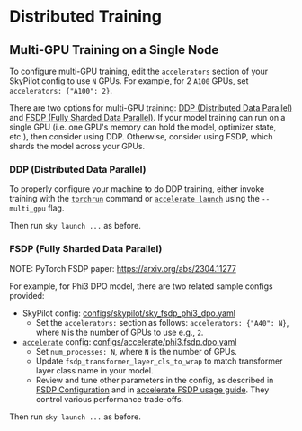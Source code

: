 # Distributed Training

## Multi-GPU Training on a Single Node

To configure multi-GPU training, edit the `accelerators` section of your SkyPilot config
 to use `N` GPUs. For example, for 2 `A100` GPUs, set `accelerators: {"A100": 2}`.

There are two options for multi-GPU training:
[DDP (Distributed Data Parallel)](https://huggingface.co/docs/transformers/en/perf_train_gpu_many#dataparallel-vs-distributeddataparallel) and
[FSDP (Fully Sharded Data Parallel)](https://huggingface.co/docs/transformers/en/fsdp).
If your model training can run on a single GPU (i.e. one GPU's memory can hold the model,
optimizer state, etc.), then consider using DDP. Otherwise, consider using FSDP, which
shards the model across your GPUs.

### DDP (Distributed Data Parallel)

To properly configure your machine to do DDP training, either invoke training with the
[`torchrun`](https://pytorch.org/docs/stable/elastic/run.html) command or
[`accelerate launch`](https://huggingface.co/docs/accelerate/en/basic_tutorials/launch#using-accelerate-launch)
 using the `--multi_gpu` flag.

Then run `sky launch ...` as before.

### FSDP (Fully Sharded Data Parallel)

NOTE: PyTorch FSDP paper: <https://arxiv.org/abs/2304.11277>

For example, for Phi3 DPO model, there are two related sample configs provided:

- SkyPilot config: [configs/skypilot/sky_fsdp_phi3_dpo.yaml](configs/skypilot/sky_fsdp_phi3_dpo.yaml)
  - Set the `accelerators:` section as follows: `accelerators: {"A40": N}`, where `N` is the number of GPUs to use e.g., `2`.
- [`accelerate`](https://github.com/huggingface/accelerate) config: [configs/accelerate/phi3.fsdp.dpo.yaml](configs/accelerate/phi3.fsdp.dpo.yaml)
  - Set `num_processes: N`, where `N` is the number of GPUs.
  - Update `fsdp_transformer_layer_cls_to_wrap` to match transformer layer class name in your model.
  - Review and tune other parameters in the config, as described in [FSDP Configuration](https://huggingface.co/docs/transformers/main/en/fsdp#fsdp-configuration) and in [accelerate FSDP usage guide](https://huggingface.co/docs/accelerate/en/usage_guides/fsdp). They control various performance trade-offs.

Then run `sky launch ...` as before.
